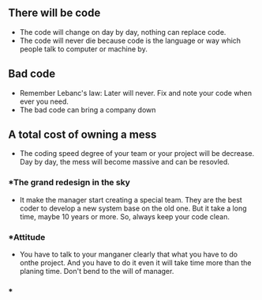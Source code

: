 ## There will be code
* The code will change on day by day, nothing can replace code.
* The code will never die because code is the language or way which people talk to computer or machine by.
## Bad code
* Remember Lebanc's law: Later will never. Fix and note your code when ever you need.
* The bad code can bring a company down
## A total cost of owning a mess
* The coding speed degree of your team or your project will be decrease. Day by day, the mess will become massive and can be resovled.
### *The grand redesign in the sky
* It make the manager start creating a special team. They are the best coder to develop a new system base on the old one. But it take a long time, maybe 10 years or more. So, always keep your code clean.
### *Attitude
* You have to talk to your manganer clearly that what you have to do onthe project. And you have to do it even it will take time more than the planing time. Don't bend to the will of manager.
### *

